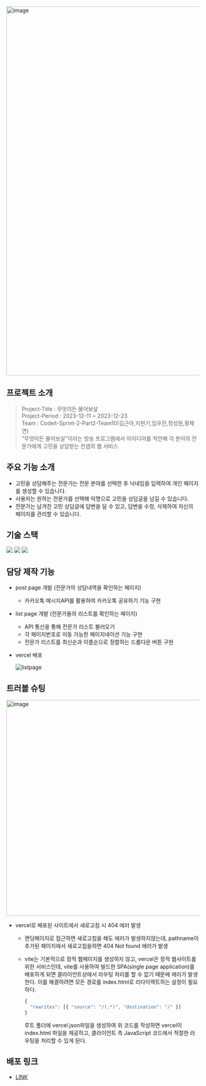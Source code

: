 <img width="963" alt="image" src="https://github.com/SprintPart2Team10/openmind/assets/141597336/f4be09a1-7337-4cca-99ce-aa52a6b6b171">

## 프로젝트 소개

> Project-Title : 무엇이든 물어보살  
> Project-Period : 2023-12-11 ~ 2023-12-23  
> Team : Codeit-Sprint-2-Part2-Team10(김근아,지현기,임우진,정성원,황채연)  
> "무엇이든 물어보살"이라는 방송 프로그램에서 아이디어를 착안해 각 분야의 전문가에게 고민을 상담받는 컨셉의 웹 서비스  

## 주요 기능 소개
- 고민을 상담해주는 전문가는 전문 분야를 선택한 후 닉네임을 입력하여 개인 페이지를 생성할 수 있습니다.
- 사용자는 원하는 전문가를 선택해 익명으로 고민을 상담글을 남길 수 있습니다.
- 전문가는 남겨진 고민 상담글에 답변을 달 수 있고, 답변을 수정, 삭제하여 자신의 페이지를 관리할 수 있습니다.

## 기술 스택
<img src="https://img.shields.io/badge/react-61DAFB?style=for-the-badge&logo=react&logoColor=white"> <img src="https://img.shields.io/badge/vite-646CFF?style=for-the-badge&logo=vite&logoColor=white"> <img src="https://img.shields.io/badge/vercel-000000?style=for-the-badge&logo=vercel&logoColor=white">

## 담당 제작 기능
- post page 개발 (전문가의 상담내역을 확인하는 페이지)
    - 카카오톡 메시지API를 활용하여 카카오톡 공유하기 기능 구현
- list page 개발 (전문가들의 리스트를 확인하는 페이지)
    - API 통신을 통해 전문가 리스트 불러오기
    - 각 페이지번호로 이동 가능한 페이지네이션 기능 구현
    - 전문가 리스트를 최신순과 이름순으로 정렬하는 드롭다운 버튼 구현
- vercel 배포
 
  ![listpage](https://github.com/SprintPart2Team10/openmind/assets/141597336/a428cc04-ed8b-491f-a2dd-6845c9954edc)

## 트러블 슈팅
<img width="563" alt="image" src="https://github.com/jeongseongwon94/openmind/assets/148832721/035a05c8-dd51-4239-956b-3aafd7f0eb69">

- vercel로 배포된 사이트에서 새로고침 시 404 에러 발생
    - 랜딩페이지로 접근하면 새로고침을 해도 에러가 발생하지않는데, pathname이 추가된 페이지에서 새로고침을하면 404 Not found 에러가 발생
    - vite는 기본적으로 정적 웹페이지를 생성하지 않고, vercel은 정적 웹사이트를 위한 서비스인데, vite를 사용하여 빌드한 SPA(single page application)를 배포하게 되면 클라이언트상에서 라우팅 처리를 할 수 없기 때문에 에러가 발생한다. 이를 해결하려면 모든 경로를 index.html로 리다이렉트하는 설정이 필요하다.
        
        ```jsx
        {
          "rewrites": [{ "source": "/(.*)", "destination": "/" }]
        }
        ```
        
        루트 폴더에 vercel.json파일을 생성하여 위 코드를 작성하면 vercel이 index.html 파일을 제공하고, 클라이언트 측 JavaScript 코드에서 적절한 라우팅을 처리할 수 있게 된다.

## 배포 링크
- [LINK](https://openmind-jsw.vercel.app)
